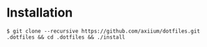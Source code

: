 # Installation

`$ git clone --recursive https://github.com/axiium/dotfiles.git .dotfiles && cd .dotfiles && ./install`
